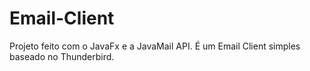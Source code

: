 # Email-Client
Projeto feito com o JavaFx e a JavaMail API.
É um Email Client simples baseado no Thunderbird.
